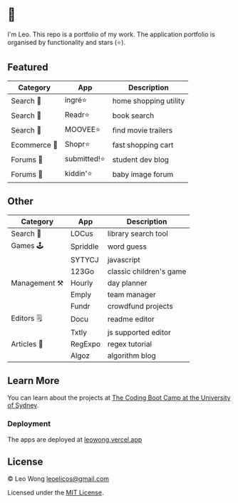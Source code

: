 # 👋

I'm Leo. This repo is a portfolio of my work. The application portfolio is organised by functionality and stars (⭐). 

## Featured

| Category     | App          | Description           |
| ------------ | ------------ | --------------------- |
| Search 🔎    | ingré⭐      | home shopping utility |
| Search 🔎    | Readr⭐      | book search           |
| Search 🔎    | MOOVEE⭐     | find movie trailers   |
| Ecommerce 🛒 | Shopr⭐      | fast shopping cart    |
| Forums 💬    | submitted!⭐ | student dev blog      |
| Forums 💬    | kiddin'⭐    | baby image forum      |

## Other

| Category      | App      | Description             |
| ------------- | -------- | ----------------------- |
| Search 🔎     | LOCus    | library search tool     |
| Games 🕹️      | Spriddle | word guess              |
|               | SYTYCJ   | javascript              |
|               | 123Go    | classic children's game |
| Management ⚒️ | Hourly   | day planner             |
|               | Emply    | team manager            |
|               | Fundr    | crowdfund projects      |
| Editors 🗒️    | Docu     | readme editor           |
|               | Txtly    | js supported editor     |
| Articles 📰   | RegExpo  | regex tutorial          |
|               | Algoz    | algorithm blog          |

## Learn More

You can learn about the projects at [The Coding Boot Camp at the University of Sydney](https://techbootcamp.sydney.edu.au/coding).

### Deployment

The apps are deployed at [leowong.vercel.app](https://leowong.vercel.app)

## License

© Leo Wong [leoelicos@gmail.com](leoelicos@gmail.com)

Licensed under the [MIT License](./LICENSE.txt).
